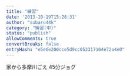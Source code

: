 ```yaml
---
title: "練習"
date: '2013-10-19T15:28:31'
author: "subaru44k"
category: "練習(中)"
status: "publish"
allowComments: true
convertBreaks: false
entryHash: "e5e6e200cce5d9cc052317104e72a4e0"
---
```

家から多摩川ごえ
45分ジョグ

